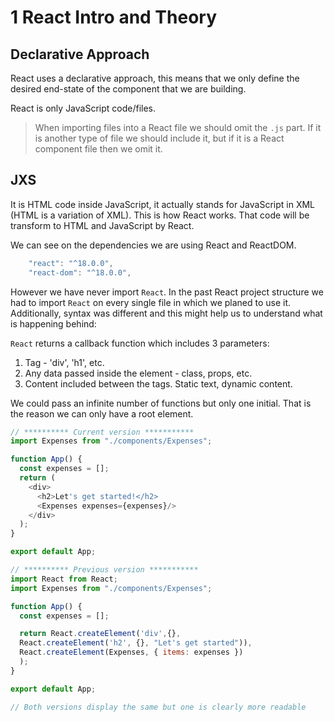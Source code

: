# 1 React Intro and Theory

## Declarative Approach

React uses a declarative approach, this means that we only define the desired end-state of the component that we are building.

React is only JavaScript code/files.

> When importing files into a React file we should omit the `.js` part. If it is another type of file we should include it, but if it is a React component file then we omit it.

## JXS

It is HTML code inside JavaScript, it actually stands for JavaScript in XML (HTML is a variation of XML). This is how React works. That code will be transform to HTML and JavaScript by React.

We can see on the dependencies we are using React and ReactDOM.

```JavaScript
    "react": "^18.0.0",
    "react-dom": "^18.0.0",
```

However we have never import `React`. In the past React project structure we had to import `React` on every single file in which we planed to use it. Additionally, syntax was different and this might help us to understand what is happening behind:

`React` returns a callback function which includes 3 parameters:
1. Tag - 'div', 'h1', etc.
2. Any data passed inside the element - class, props, etc.
3. Content included between the tags. Static text, dynamic content.

We could pass an infinite number of functions but only one initial. That is the reason we can only have a root element.

```JavaScript
// ********** Current version ***********
import Expenses from "./components/Expenses";

function App() {
  const expenses = [];
  return (
    <div>
      <h2>Let's get started!</h2>
      <Expenses expenses={expenses}/>
    </div>
  );
}

export default App;

// ********** Previous version ***********
import React from React;
import Expenses from "./components/Expenses";

function App() {
  const expenses = [];

  return React.createElement('div',{},
  React.createElement('h2', {}, "Let's get started")),
  React.createElement(Expenses, { items: expenses })
  );
}

export default App;

// Both versions display the same but one is clearly more readable

```
